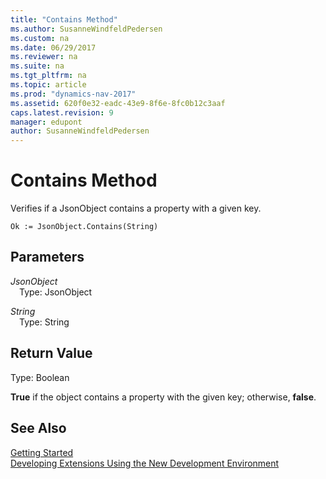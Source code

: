 ```yaml
---
title: "Contains Method"
ms.author: SusanneWindfeldPedersen
ms.custom: na
ms.date: 06/29/2017
ms.reviewer: na
ms.suite: na
ms.tgt_pltfrm: na
ms.topic: article
ms.prod: "dynamics-nav-2017"
ms.assetid: 620f0e32-eadc-43e9-8f6e-8fc0b12c3aaf
caps.latest.revision: 9
manager: edupont
author: SusanneWindfeldPedersen
---
```


# Contains Method
Verifies if a JsonObject contains a property with a given key.

```
Ok := JsonObject.Contains(String)
```

## Parameters
*JsonObject*  
&emsp;Type: JsonObject

*String*  
&emsp;Type: String

## Return Value
Type: Boolean

**True** if the object contains a property with the given key; otherwise, **false**.

## See Also
[Getting Started](../devenv-get-started.md)  
[Developing Extensions Using the New Development Environment](../devenv-dev-overview.md)
